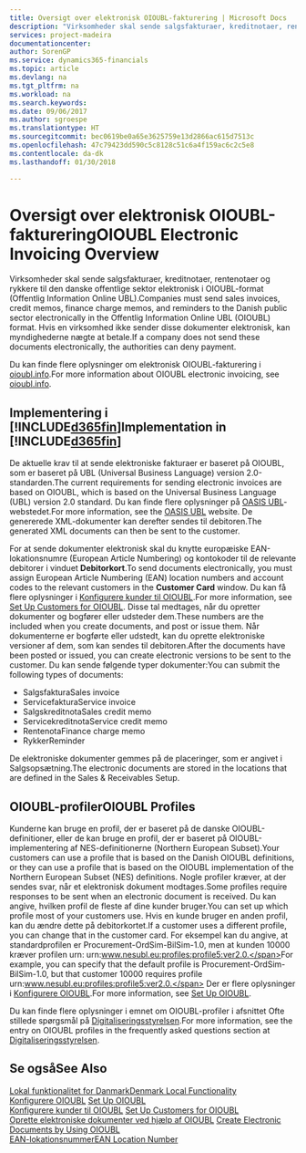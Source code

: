 ```yaml
---
title: Oversigt over elektronisk OIOUBL-fakturering | Microsoft Docs
description: "Virksomheder skal sende salgsfakturaer, kreditnotaer, rentenotaer og rykkere til den danske offentlige sektor elektronisk i OIOUBL-format (Offentlig Information Online UBL). Hvis en virksomhed ikke sender disse dokumenter elektronisk, kan myndighederne nægte at betale."
services: project-madeira
documentationcenter: 
author: SorenGP
ms.service: dynamics365-financials
ms.topic: article
ms.devlang: na
ms.tgt_pltfrm: na
ms.workload: na
ms.search.keywords: 
ms.date: 09/06/2017
ms.author: sgroespe
ms.translationtype: HT
ms.sourcegitcommit: bec0619be0a65e3625759e13d2866ac615d7513c
ms.openlocfilehash: 47c79423dd590c5c8128c51c6a4f159ac6c2c5e8
ms.contentlocale: da-dk
ms.lasthandoff: 01/30/2018

---
```

# <a name="oioubl-electronic-invoicing-overview"></a><span data-ttu-id="0711e-104">Oversigt over elektronisk OIOUBL-fakturering</span><span class="sxs-lookup"><span data-stu-id="0711e-104">OIOUBL Electronic Invoicing Overview</span></span>
<span data-ttu-id="0711e-105">Virksomheder skal sende salgsfakturaer, kreditnotaer, rentenotaer og rykkere til den danske offentlige sektor elektronisk i OIOUBL-format (Offentlig Information Online UBL).</span><span class="sxs-lookup"><span data-stu-id="0711e-105">Companies must send sales invoices, credit memos, finance charge memos, and reminders to the Danish public sector electronically in the Offentlig Information Online UBL (OIOUBL) format.</span></span> <span data-ttu-id="0711e-106">Hvis en virksomhed ikke sender disse dokumenter elektronisk, kan myndighederne nægte at betale.</span><span class="sxs-lookup"><span data-stu-id="0711e-106">If a company does not send these documents electronically, the authorities can deny payment.</span></span>  

<span data-ttu-id="0711e-107">Du kan finde flere oplysninger om elektronisk OIOUBL-fakturering i [oioubl.info](http://www.oioubl.info).</span><span class="sxs-lookup"><span data-stu-id="0711e-107">For more information about OIOUBL electronic invoicing, see [oioubl.info](http://www.oioubl.info).</span></span>  

## <a name="implementation-in-included365finincludesd365finmdmd"></a><span data-ttu-id="0711e-108">Implementering i [!INCLUDE[d365fin](../../includes/d365fin_md.md)]</span><span class="sxs-lookup"><span data-stu-id="0711e-108">Implementation in [!INCLUDE[d365fin](../../includes/d365fin_md.md)]</span></span>  
<span data-ttu-id="0711e-109">De aktuelle krav til at sende elektroniske fakturaer er baseret på OIOUBL, som er baseret på UBL (Universal Business Language) version 2.0-standarden.</span><span class="sxs-lookup"><span data-stu-id="0711e-109">The current requirements for sending electronic invoices are based on OIOUBL, which is based on the Universal Business Language (UBL) version 2.0 standard.</span></span> <span data-ttu-id="0711e-110">Du kan finde flere oplysninger på [OASIS UBL](http://go.microsoft.com/fwlink/?LinkId=212593)-webstedet.</span><span class="sxs-lookup"><span data-stu-id="0711e-110">For more information, see the [OASIS UBL](http://go.microsoft.com/fwlink/?LinkId=212593) website.</span></span> <span data-ttu-id="0711e-111">De genererede XML-dokumenter kan derefter sendes til debitoren.</span><span class="sxs-lookup"><span data-stu-id="0711e-111">The generated XML documents can then be sent to the customer.</span></span>  

<span data-ttu-id="0711e-112">For at sende dokumenter elektronisk skal du knytte europæiske EAN-lokationsnumre (European Article Numbering) og kontokoder til de relevante debitorer i vinduet **Debitorkort**.</span><span class="sxs-lookup"><span data-stu-id="0711e-112">To send documents electronically, you must assign European Article Numbering (EAN) location numbers and account codes to the relevant customers in the **Customer Card** window.</span></span> <span data-ttu-id="0711e-113">Du kan få flere oplysninger i [Konfigurere kunder til OIOUBL](how-to-set-up-customers-for-oioubl.md).</span><span class="sxs-lookup"><span data-stu-id="0711e-113">For more information, see [Set Up Customers for OIOUBL](how-to-set-up-customers-for-oioubl.md).</span></span> <span data-ttu-id="0711e-114">Disse tal medtages, når du opretter dokumenter og bogfører eller udsteder dem.</span><span class="sxs-lookup"><span data-stu-id="0711e-114">These numbers are the included when you create documents, and post or issue them.</span></span> <span data-ttu-id="0711e-115">Når dokumenterne er bogførte eller udstedt, kan du oprette elektroniske versioner af dem, som kan sendes til debitoren.</span><span class="sxs-lookup"><span data-stu-id="0711e-115">After the documents have been posted or issued, you can create electronic versions to be sent to the customer.</span></span> <span data-ttu-id="0711e-116">Du kan sende følgende typer dokumenter:</span><span class="sxs-lookup"><span data-stu-id="0711e-116">You can submit the following types of documents:</span></span>  

-   <span data-ttu-id="0711e-117">Salgsfaktura</span><span class="sxs-lookup"><span data-stu-id="0711e-117">Sales invoice</span></span>  
-   <span data-ttu-id="0711e-118">Servicefaktura</span><span class="sxs-lookup"><span data-stu-id="0711e-118">Service invoice</span></span>  
-   <span data-ttu-id="0711e-119">Salgskreditnota</span><span class="sxs-lookup"><span data-stu-id="0711e-119">Sales credit memo</span></span>  
-   <span data-ttu-id="0711e-120">Servicekreditnota</span><span class="sxs-lookup"><span data-stu-id="0711e-120">Service credit memo</span></span>  
-   <span data-ttu-id="0711e-121">Rentenota</span><span class="sxs-lookup"><span data-stu-id="0711e-121">Finance charge memo</span></span>  
-   <span data-ttu-id="0711e-122">Rykker</span><span class="sxs-lookup"><span data-stu-id="0711e-122">Reminder</span></span>  

<span data-ttu-id="0711e-123">De elektroniske dokumenter gemmes på de placeringer, som er angivet i Salgsopsætning.</span><span class="sxs-lookup"><span data-stu-id="0711e-123">The electronic documents are stored in the locations that are defined in the Sales & Receivables Setup.</span></span>  

## <a name="oioubl-profiles"></a><span data-ttu-id="0711e-124">OIOUBL-profiler</span><span class="sxs-lookup"><span data-stu-id="0711e-124">OIOUBL Profiles</span></span>  
<span data-ttu-id="0711e-125">Kunderne kan bruge en profil, der er baseret på de danske OIOUBL-definitioner, eller de kan bruge en profil, der er baseret på OIOUBL-implementering af NES-definitionerne (Northern European Subset).</span><span class="sxs-lookup"><span data-stu-id="0711e-125">Your customers can use a profile that is based on the Danish OIOUBL definitions, or they can use a profile that is based on the OIOUBL implementation of the Northern European Subset (NES) definitions.</span></span> <span data-ttu-id="0711e-126">Nogle profiler kræver, at der sendes svar, når et elektronisk dokument modtages.</span><span class="sxs-lookup"><span data-stu-id="0711e-126">Some profiles require responses to be sent when an electronic document is received.</span></span> <span data-ttu-id="0711e-127">Du kan angive, hvilken profil de fleste af dine kunder bruger.</span><span class="sxs-lookup"><span data-stu-id="0711e-127">You can set up which profile most of your customers use.</span></span> <span data-ttu-id="0711e-128">Hvis en kunde bruger en anden profil, kan du ændre dette på debitorkortet.</span><span class="sxs-lookup"><span data-stu-id="0711e-128">If a customer uses a different profile, you can change that in the customer card.</span></span> <span data-ttu-id="0711e-129">For eksempel kan du angive, at standardprofilen er Procurement-OrdSim-BilSim-1.0, men at kunden 10000 kræver profilen urn: urn:www.nesubl.eu:profiles:profile5:ver2.0.</span><span class="sxs-lookup"><span data-stu-id="0711e-129">For example, you can specify that the default profile is Procurement-OrdSim-BilSim-1.0, but that customer 10000 requires profile urn:www.nesubl.eu:profiles:profile5:ver2.0.</span></span> <span data-ttu-id="0711e-130">Der er flere oplysninger i [Konfigurere OIOUBL](how-to-set-up-oioubl.md).</span><span class="sxs-lookup"><span data-stu-id="0711e-130">For more information, see [Set Up OIOUBL](how-to-set-up-oioubl.md).</span></span>  

<span data-ttu-id="0711e-131">Du kan finde flere oplysninger i emnet om OIOUBL-profiler i afsnittet Ofte stillede spørgsmål på [Digitaliseringsstyrelsen](http://go.microsoft.com/fwlink/?LinkId=267236).</span><span class="sxs-lookup"><span data-stu-id="0711e-131">For more information, see the entry on OIOUBL profiles in the frequently asked questions section at [Digitaliseringsstyrelsen](http://go.microsoft.com/fwlink/?LinkId=267236).</span></span>  

## <a name="see-also"></a><span data-ttu-id="0711e-132">Se også</span><span class="sxs-lookup"><span data-stu-id="0711e-132">See Also</span></span>  
[<span data-ttu-id="0711e-133">Lokal funktionalitet for Danmark</span><span class="sxs-lookup"><span data-stu-id="0711e-133">Denmark Local Functionality</span></span>](denmark-local-functionality.md)  
 <span data-ttu-id="0711e-134">[Konfigurere OIOUBL](how-to-set-up-oioubl.md) </span><span class="sxs-lookup"><span data-stu-id="0711e-134">[Set Up OIOUBL](how-to-set-up-oioubl.md) </span></span>  
 <span data-ttu-id="0711e-135">[Konfigurere kunder til OIOUBL](how-to-set-up-customers-for-oioubl.md) </span><span class="sxs-lookup"><span data-stu-id="0711e-135">[Set Up Customers for OIOUBL](how-to-set-up-customers-for-oioubl.md) </span></span>  
 <span data-ttu-id="0711e-136">[Oprette elektroniske dokumenter ved hjælp af OIOUBL](how-to-create-electronic-documents-by-using-oioubl.md) </span><span class="sxs-lookup"><span data-stu-id="0711e-136">[Create Electronic Documents by Using OIOUBL](how-to-create-electronic-documents-by-using-oioubl.md) </span></span>  
 [<span data-ttu-id="0711e-137">EAN-lokationsnummer</span><span class="sxs-lookup"><span data-stu-id="0711e-137">EAN Location Number</span></span>](ean-location-number.md)

